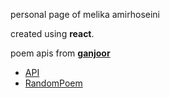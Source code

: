 personal page of melika amirhoseini

created using **react**.

poem apis from **[ganjoor](https://ganjoor.net/)** 
- [API](https://ganjgah.ir/index.html)
- [RandomPoem](http://c.ganjoor.net/beyt-json.php)